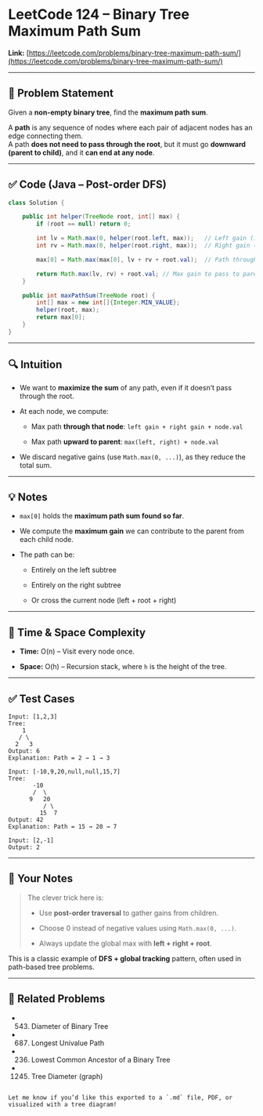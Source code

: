 # LeetCode 124 – Binary Tree Maximum Path Sum

**Link:** [https://leetcode.com/problems/binary-tree-maximum-path-sum/](https://leetcode.com/problems/binary-tree-maximum-path-sum/)

---

## 🧠 Problem Statement

Given a **non-empty binary tree**, find the **maximum path sum**.

A **path** is any sequence of nodes where each pair of adjacent nodes has an edge connecting them.  
A path **does not need to pass through the root**, but it must go **downward (parent to child)**, and it **can end at any node**.

---

## ✅ Code (Java – Post-order DFS)

```java
class Solution {

    public int helper(TreeNode root, int[] max) {
        if (root == null) return 0;

        int lv = Math.max(0, helper(root.left, max));   // Left gain (ignore negative)
        int rv = Math.max(0, helper(root.right, max));  // Right gain (ignore negative)

        max[0] = Math.max(max[0], lv + rv + root.val);  // Path through current node

        return Math.max(lv, rv) + root.val; // Max gain to pass to parent
    }

    public int maxPathSum(TreeNode root) {
        int[] max = new int[]{Integer.MIN_VALUE}; 
        helper(root, max);
        return max[0];
    }
}
````

---

## 🔍 Intuition

- We want to **maximize the sum** of any path, even if it doesn’t pass through the root.
    
- At each node, we compute:
    
    - Max path **through that node**: `left gain + right gain + node.val`
        
    - Max path **upward to parent**: `max(left, right) + node.val`
        
- We discard negative gains (use `Math.max(0, ...)`), as they reduce the total sum.
    

---

## 💡 Notes

- `max[0]` holds the **maximum path sum found so far**.
    
- We compute the **maximum gain** we can contribute to the parent from each child node.
    
- The path can be:
    
    - Entirely on the left subtree
        
    - Entirely on the right subtree
        
    - Or cross the current node (left + root + right)
        

---

## 🧮 Time & Space Complexity

- **Time:** O(n) – Visit every node once.
    
- **Space:** O(h) – Recursion stack, where `h` is the height of the tree.
    

---

## ✅ Test Cases

```text
Input: [1,2,3]
Tree:
    1
   / \
  2   3
Output: 6
Explanation: Path = 2 → 1 → 3

Input: [-10,9,20,null,null,15,7]
Tree:
       -10
       /  \
      9   20
          / \
         15  7
Output: 42
Explanation: Path = 15 → 20 → 7

Input: [2,-1]
Output: 2
```

---

## 📌 Your Notes

> The clever trick here is:
> 
> - Use **post-order traversal** to gather gains from children.
>     
> - Choose 0 instead of negative values using `Math.max(0, ...)`.
>     
> - Always update the global max with **left + right + root**.
>     

This is a classic example of **DFS + global tracking** pattern, often used in path-based tree problems.

---

## 🔁 Related Problems

- 543. Diameter of Binary Tree
        
- 687. Longest Univalue Path
        
- 236. Lowest Common Ancestor of a Binary Tree
        
- 1245. Tree Diameter (graph)
        

```

Let me know if you’d like this exported to a `.md` file, PDF, or visualized with a tree diagram!
```